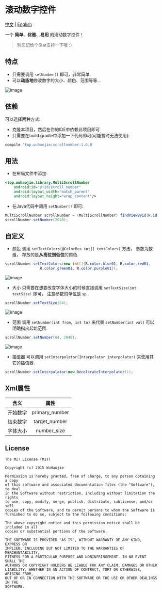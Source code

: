 # 滚动数字控件

[中文](https://github.com/a-voyager/ScrollNumber/raw/master/README_zh.md) | [English](https://github.com/a-voyager/ScrollNumber/raw/master/README.md)

一个 **简单**、**优雅**、**易用** 的滚动数字控件！

> 别忘记给个Star支持一下哦 :）

## 特点
 - 只需要调用 `setNumber()` 即可，非常简单.
 - 可以**动态地**修改数字的大小、颜色、范围等等...

![image](https://github.com/a-voyager/ScrollNumber/raw/master/imgs/01.gif)

## 依赖
可以选择两种方式:

 - 克隆本项目，然后在你的IDE中依赖此项目即可
 - 只需要在build.gradle中添加一下代码即可(可能暂时无法使用):

 ```groovy
 compile 'top.wuhaojie:scrollnumber:1.0.0'
 ```

## 用法
 -  在布局文件中添加:

```xml
<top.wuhaojie.library.MultiScrollNumber
    android:id="@+id/scroll_number"
    android:layout_width="match_parent"
    android:layout_height="wrap_content"/>
```
 - 在Java代码中调用 `setNumber()` 即可:

```java
MultiScrollNumber scrollNumber = (MultiScrollNumber) findViewById(R.id.scroll_number);
scrollNumber.setNumber(2048);
```

## 自定义
 - 颜色
 调用 `setTextColors(@ColorRes int[] textColors)` 方法， 参数为数组， 存放的是**从高位到低位**的颜色.

```java
scrollNumber.setTextColors(new int[]{R.color.blue01, R.color.red01,
                R.color.green01, R.color.purple01});
```

![image](https://github.com/a-voyager/ScrollNumber/raw/master/imgs/02.gif)

 - 大小
 只需要在想要改变字体大小的时候直接调用 `setTextSize(int textSize)` 即可， 注意参数的单位是 `sp` .

```java
scrollNumber.setTextSize(64);
```

![image](https://github.com/a-voyager/ScrollNumber/raw/master/imgs/03.gif)

 - 范围
 调用 `setNumber(int from, int to)` 来代替 `setNumber(int val)` 可以明确指出起始范围.

```java
scrollNumber.setNumber(64, 2048);
```

![image](https://github.com/a-voyager/ScrollNumber/raw/master/imgs/04.gif)

 - 插值器
 可以调用 `setInterpolator(Interpolator interpolator)` 来使用其它的插值器.

```java
scrollNumber.setInterpolator(new DecelerateInterpolator());
```

## Xml属性
| 含义       | 属性     |
| ------------- |:-------------:|
| 开始数字 |primary_number |
| 结束数字   | target_number |
| 字体大小   | number_size   |

## License
    The MIT License (MIT)

    Copyright (c) 2015 WuHaojie

    Permission is hereby granted, free of charge, to any person obtaining a copy
    of this software and associated documentation files (the "Software"), to deal
    in the Software without restriction, including without limitation the rights
    to use, copy, modify, merge, publish, distribute, sublicense, and/or sell
    copies of the Software, and to permit persons to whom the Software is
    furnished to do so, subject to the following conditions:

    The above copyright notice and this permission notice shall be included in all
    copies or substantial portions of the Software.

    THE SOFTWARE IS PROVIDED "AS IS", WITHOUT WARRANTY OF ANY KIND, EXPRESS OR
    IMPLIED, INCLUDING BUT NOT LIMITED TO THE WARRANTIES OF MERCHANTABILITY,
    FITNESS FOR A PARTICULAR PURPOSE AND NONINFRINGEMENT. IN NO EVENT SHALL THE
    AUTHORS OR COPYRIGHT HOLDERS BE LIABLE FOR ANY CLAIM, DAMAGES OR OTHER
    LIABILITY, WHETHER IN AN ACTION OF CONTRACT, TORT OR OTHERWISE, ARISING FROM,
    OUT OF OR IN CONNECTION WITH THE SOFTWARE OR THE USE OR OTHER DEALINGS IN THE
    SOFTWARE.
